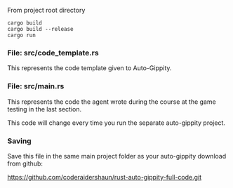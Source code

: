 From project root directory

```shell
cargo build
cargo build --release
cargo run
```

### File: src/code_template.rs

This represents the code template given to Auto-Gippity.

### File: src/main.rs

This represents the code the agent wrote during the course at the game testing in the last section.

This code will change every time you run the separate auto-gippity project.

### Saving

Save this file in the same main project folder as your auto-gippity download from github:

https://github.com/coderaidershaun/rust-auto-gippity-full-code.git
